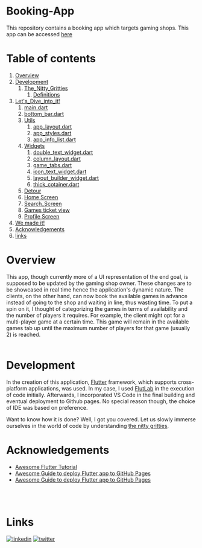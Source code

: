 # Booking-App
This repository contains a booking app which targets gaming shops. This app can be accessed [here](https://kaburaj.github.io/Booking-App)
# Table of contents
1. [Overview](#Overview)
2. [Development](#Development)
    1. [The_Nitty_Gritties](https://github.com/KaburaJ/Booking-App/blob/main/TheNittyGritties)
        1. [Definitions](https://github.com/KaburaJ/Booking-App/blob/main/definitions.md)
3. [Let's_Dive_into_it!](https://github.com/KaburaJ/Booking-App/blob/main/README.md#lets-dive-into-it)
    1. [main.dart](https://github.com/KaburaJ/Booking-App/blob/main/main_dart.md)
    2. [bottom_bar.dart](https://github.com/KaburaJ/Booking-App/blob/main/bottom_bar.md)
    3. [Utils](https://github.com/KaburaJ/Booking-App#utils)
        1. [app_layout.dart](https://github.com/KaburaJ/Booking-App/blob/main/Utils.md#app_layoutdart)
        2. [app_styles.dart](https://github.com/KaburaJ/Booking-App/blob/main/Utils.md#app_stylesdart)
        3. [app_info_list.dart](https://github.com/KaburaJ/Booking-App/blob/main/Utils.md#app_info_list)
    5. [Widgets](https://github.com/KaburaJ/Booking-App/blob/main/widgets.md)
        1. [double_text_widget.dart](https://github.com/KaburaJ/Booking-App/blob/main/widgets.md#double_text_widgetdart)
        2. [column_layout.dart](https://github.com/KaburaJ/Booking-App/blob/main/widgets.md#column_layoutdart)
        3. [game_tabs.dart](https://github.com/KaburaJ/Booking-App/blob/main/widgets.md#game_tabsdart)
        4. [icon_text_widget.dart](https://github.com/KaburaJ/Booking-App/blob/main/widgets.md#icon_text_widgetdart)
        5. [layout_builder_widget.dart](https://github.com/KaburaJ/Booking-App/blob/main/widgets.md#layout_builder_widgetdart)
        6. [thick_cotainer.dart](https://github.com/KaburaJ/Booking-App/blob/main/widgets.md#thick_containerdart)
    6. [Detour](https://github.com/KaburaJ/Booking-App/blob/main/detour.md)
    7. [Home Screen](https://github.com/KaburaJ/Booking-App/blob/main/home_screen.md)
    8. [Search_Screen](https://github.com/KaburaJ/Booking-App#search-screen)
    9. [Games ticket view](https://github.com/KaburaJ/Booking-App/blob/main/README.md#games-ticket-view)
    10. [Profile Screen](https://github.com/KaburaJ/Booking-App/blob/main/profile_screen.md)
5. [We made it!](https://github.com/KaburaJ/Booking-App/blob/main/LastButNotLeast.md)
5. [Acknowledgements](#Acknowledgements)
5. [links](#links)

# Overview
This app, though currently more of a UI representation of the end goal, is supposed to be updated by the gaming shop owner. These changes are to be showcased in real time hence the application's dynamic nature. The clients, on the other hand, can now book the available games in advance instead of going to the shop and waiting in line, thus wasting time. To put a spin on it, I thought of categorizing the games in terms of availability and the number of players it requires. For example, the client might opt for a multi-player game at a certain time. This game will remain in the available games tab up until the maximum number of players for that game (usually 2) is reached.  
</br>
 

# Development
In the creation of this application, [Flutter](https://www.geeksforgeeks.org/what-is-flutter/) framework, which supports cross-platform applications, was used. In my case, I used [FlutLab](https://flutlab.io/) in the execution of code initially. Afterwards, I incorporated VS Code in the final building and eventual deployment to Github pages. No special reason though, the choice of IDE was based on preference.
</br>

Want to know how it is done? Well, I got you covered. Let us slowly immerse ourselves in the world of code by understanding [the nitty gritties](https://github.com/KaburaJ/Booking-App/blob/main/TheNittyGritties).

# Acknowledgements
 - [Awesome Flutter Tutorial](https://www.youtube.com/watch?v=71AsYo2q_0Y)
 - [Awesome Guide to deploy Flutter app to GitHub Pages](https://github.com/matiassingers/awesome-readme)
 - [Awesome Guide to deploy Flutter app to GitHub Pages](https://maheshmnj.medium.com/deploying-your-flutter-webapp-to-github-pages-111ff9e5cbc9)
</br>
</br>

# Links

[![linkedin](https://img.shields.io/badge/linkedin-0A66C2?style=for-the-badge&logo=linkedin&logoColor=white)](https://www.linkedin.com/joan-kabura)
[![twitter](https://img.shields.io/badge/twitter-1DA1F2?style=for-the-badge&logo=twitter&logoColor=white)](https://twitter.com/JoanKabura_)

